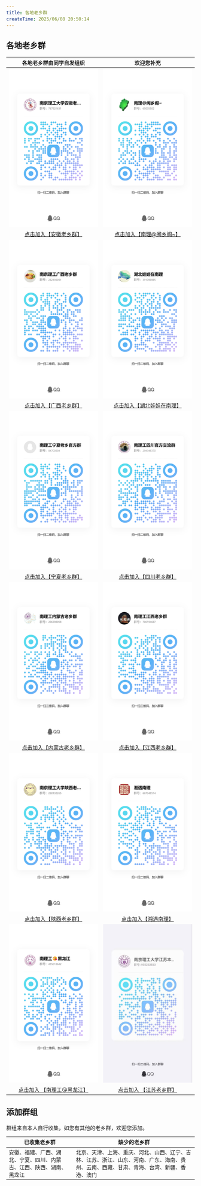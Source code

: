 ```yaml
---
title: 各地老乡群
createTime: 2025/06/08 20:50:14
---
```

## 各地老乡群

|                   各地老乡群由同学自发组织                   |                          欢迎您补充                          |
| :----------------------------------------------------------: | :----------------------------------------------------------: |
|            ![安徽老乡群](ststic\老乡群_安徽.jpg)             |            ![福建老乡群](ststic\老乡群_福建.jpg)             |
|   [点击加入【安徽老乡群】](https://qm.qq.com/q/tiIDRrM6U8)   |  [点击加入【南理@闽乡阁~】](https://qm.qq.com/q/aXtq2oJGGQ)  |
|            ![广西老乡群](ststic\老乡群_广西.jpg)             |            ![湖北老乡群](ststic\老乡群_湖北.jpg)             |
|   [点击加入【广西老乡群】](https://qm.qq.com/q/meiqMgOH3G)   | [点击加入【湖北娃娃在南理】](https://qm.qq.com/q/xcLYsFBIES) |
|            ![宁夏老乡群](ststic\老乡群_宁夏.jpg)             |            ![四川老乡群](ststic\老乡群_四川.jpg)             |
|   [点击加入【宁夏老乡群】](https://qm.qq.com/q/ZKhOFlTg4e)   |   [点击加入【四川老乡群】](https://qm.qq.com/q/8qtz4vZl84)   |
|          ![内蒙古老乡群](ststic\老乡群_内蒙古.jpg)           |            ![江西老乡群](ststic\老乡群_江西.jpg)             |
|  [点击加入【内蒙古老乡群】](https://qm.qq.com/q/vpVDLqnHVY)  |   [点击加入【江西老乡群】](https://qm.qq.com/q/EYHmqhsFCU)   |
|            ![陕西老乡群](ststic\老乡群_陕西.jpg)             |            ![湖南老乡群](ststic\老乡群_湖南.jpg)             |
|   [点击加入【陕西老乡群】](https://qm.qq.com/q/UtpetstAuO)   |    [点击加入【湘遇南理】](https://qm.qq.com/q/17oe9zVNTa)    |
|          ![黑龙江老乡群](ststic\老乡群_黑龙江.jpg)           |            ![江苏老乡群](ststic\老乡群_江苏.jpg)             |
| [点击加入 【南理工😘黑龙江】](https://qm.qq.com/q/LCZSp0pIUA) |                 [点击加入 【江苏老乡群】]()                  |
## 添加群组

群组来自本人自行收集，如您有其他的老乡群，欢迎您添加。

| 已收集老乡群                                                         | 缺少的老乡群                                                                                                                             |
| -------------------------------------------------------------------- | ---------------------------------------------------------------------------------------------------------------------------------------- |
| 安徽、福建、广西、湖北、宁夏、四川、内蒙古、江西、陕西、湖南、黑龙江 | 北京、天津、上海、重庆、河北、山西、辽宁、吉林、江苏、浙江、山东、河南、广东、海南、贵州、云南、西藏、甘肃、青海、台湾、新疆、香港、澳门 |